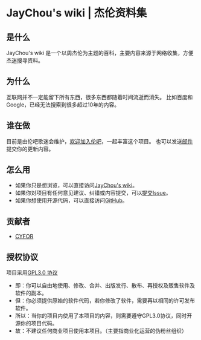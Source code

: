 # JayChou's wiki | 杰伦资料集
## 是什么
JayChou's wiki 是一个以周杰伦为主题的百科，主要内容来源于网络收集，方便杰迷搜寻资料。
## 为什么
互联网并不一定能留下所有东西，很多东西都随着时间流逝而消失。
比如百度和Google，已经无法搜索到很多超过10年的内容。
## 谁在做
目前是由伦吧歌迷会维护，[欢迎加入伦吧](https://www.jaychou.wiki/culture/join_us.html)，一起丰富这个项目。
也可以发送[邮件](mailto:cyfor@foxmail.com)提交你的更新内容。
## 怎么用
- 如果你只是想浏览，可以直接访问[JayChou's wiki](https://www.jaychou.wiki/)。
- 如果你对项目有任何意见建议、纠错或内容提交，可以[提交Issue](https://github.com/y-cyfor/JayChou-wiki/issues)。
- 如果你想使用开源代码，可以直接访问[GitHub](https://github.com/y-cyfor/JayChou-wiki)。
## 贡献者
- [CYFOR](https://www.cyfor.top)
## 授权协议
项目采用[GPL3.0 协议](LICENSE)
- 即：你可以自由地使用、修改、合并、出版发行、散布、再授权及贩售软件及软件的副本。
- 但：你必须提供原始的软件代码，若你修改了软件，需要再以相同的许可发布软件。
- 所以：当你的项目内使用了本项目的内容，则需要遵守GPL3.0协议，同时开源你的项目代码。
- 故：不建议任何商业项目使用本项目。（主要指商业化运营的伪粉丝组织）